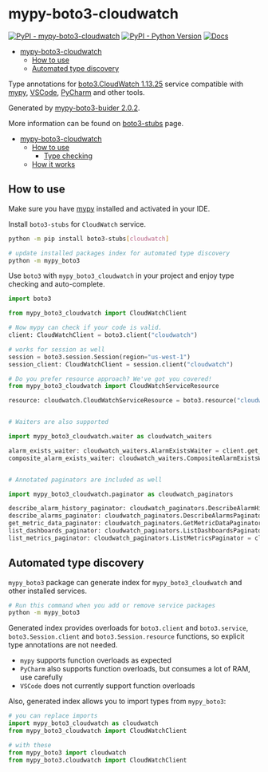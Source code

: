 # mypy-boto3-cloudwatch

[![PyPI - mypy-boto3-cloudwatch](https://img.shields.io/pypi/v/mypy-boto3-cloudwatch.svg?color=blue)](https://pypi.org/project/mypy-boto3-cloudwatch)
[![PyPI - Python Version](https://img.shields.io/pypi/pyversions/mypy-boto3-cloudwatch.svg?color=blue)](https://pypi.org/project/mypy-boto3-cloudwatch)
[![Docs](https://img.shields.io/readthedocs/mypy-boto3-builder.svg?color=blue)](https://mypy-boto3-builder.readthedocs.io/)

- [mypy-boto3-cloudwatch](#mypy-boto3-cloudwatch)
  - [How to use](#how-to-use)
  - [Automated type discovery](#automated-type-discovery)


Type annotations for
[boto3.CloudWatch 1.13.25](https://boto3.amazonaws.com/v1/documentation/api/1.13.25/reference/services/cloudwatch.html#CloudWatch) service
compatible with [mypy](https://github.com/python/mypy), [VSCode](https://code.visualstudio.com/),
[PyCharm](https://www.jetbrains.com/pycharm/) and other tools.

Generated by [mypy-boto3-buider 2.0.2](https://github.com/vemel/mypy_boto3_builder).

More information can be found on [boto3-stubs](https://pypi.org/project/boto3-stubs/) page.

- [mypy-boto3-cloudwatch](#mypy-boto3-cloudwatch)
  - [How to use](#how-to-use)
    - [Type checking](#type-checking)
  - [How it works](#how-it-works)

## How to use

Make sure you have [mypy](https://github.com/python/mypy) installed and activated in your IDE.

Install `boto3-stubs` for `CloudWatch` service.

```bash
python -m pip install boto3-stubs[cloudwatch]

# update installed packages index for automated type discovery
python -m mypy_boto3
```

Use `boto3` with `mypy_boto3_cloudwatch` in your project and enjoy type checking and auto-complete.

```python
import boto3

from mypy_boto3_cloudwatch import CloudWatchClient

# Now mypy can check if your code is valid.
client: CloudWatchClient = boto3.client("cloudwatch")

# works for session as well
session = boto3.session.Session(region="us-west-1")
session_client: CloudWatchClient = session.client("cloudwatch")

# Do you prefer resource approach? We've got you covered!
from mypy_boto3_cloudwatch import CloudWatchServiceResource

resource: cloudwatch.CloudWatchServiceResource = boto3.resource("cloudwatch")


# Waiters are also supported

import mypy_boto3_cloudwatch.waiter as cloudwatch_waiters

alarm_exists_waiter: cloudwatch_waiters.AlarmExistsWaiter = client.get_waiter("alarm_exists")
composite_alarm_exists_waiter: cloudwatch_waiters.CompositeAlarmExistsWaiter = client.get_waiter("composite_alarm_exists")


# Annotated paginators are included as well

import mypy_boto3_cloudwatch.paginator as cloudwatch_paginators

describe_alarm_history_paginator: cloudwatch_paginators.DescribeAlarmHistoryPaginator = client.get_paginator("describe_alarm_history")
describe_alarms_paginator: cloudwatch_paginators.DescribeAlarmsPaginator = client.get_paginator("describe_alarms")
get_metric_data_paginator: cloudwatch_paginators.GetMetricDataPaginator = client.get_paginator("get_metric_data")
list_dashboards_paginator: cloudwatch_paginators.ListDashboardsPaginator = client.get_paginator("list_dashboards")
list_metrics_paginator: cloudwatch_paginators.ListMetricsPaginator = client.get_paginator("list_metrics")
```

## Automated type discovery

`mypy_boto3` package can generate index for `mypy_boto3_cloudwatch` and other installed services.

```bash
# Run this command when you add or remove service packages
python -m mypy_boto3
```

Generated index provides overloads for `boto3.client` and `boto3.service`,
`boto3.Session.client` and `boto3.Session.resource` functions,
so explicit type annotations are not needed.

- `mypy` supports function overloads as expected
- `PyCharm` also supports function overloads, but consumes a lot of RAM, use carefully
- `VSCode` does not currently support function overloads

Also, generated index allows you to import types from `mypy_boto3`:

```python
# you can replace imports
import mypy_boto3_cloudwatch as cloudwatch
from mypy_boto3_cloudwatch import CloudWatchClient

# with these
from mypy_boto3 import cloudwatch
from mypy_boto3.cloudwatch import CloudWatchClient
```